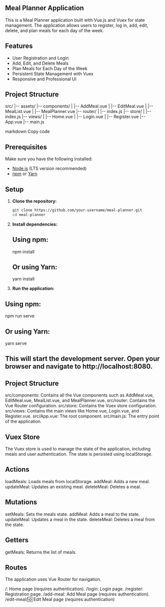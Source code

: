 ## Meal Planner Application

This is a Meal Planner application built with Vue.js and Vuex for state management. The application allows users to register, log in, add, edit, delete, and plan meals for each day of the week.

## Features

- User Registration and Login
- Add, Edit, and Delete Meals
- Plan Meals for Each Day of the Week
- Persistent State Management with Vuex
- Responsive and Professional UI

## Project Structure

src/
|-- assets/
|-- components/
| |-- AddMeal.vue
| |-- EditMeal.vue
| |-- MealList.vue
| |-- MealPlanner.vue
|-- router/
| |-- index.js
|-- store/
| |-- index.js
|-- views/
| |-- Home.vue
| |-- Login.vue
| |-- Register.vue
|-- App.vue
|-- main.js

markdown
Copy code

## Prerequisites

Make sure you have the following installed:

- [Node.js](https://nodejs.org/) (LTS version recommended)
- [npm](https://www.npmjs.com/) or [Yarn](https://yarnpkg.com/)

## Setup

1. **Clone the repository:**

   ```bash
   git clone https://github.com/your-username/meal-planner.git
   cd meal-planner
2. **Install dependencies:**
   ## Using npm:
     npm install
   ## Or using Yarn:
    yarn install
3. **Run the application:**
 ## Using npm:
  npm run serve
##  Or using Yarn:
  yarn serve

## This will start the development server. Open your browser and navigate to http://localhost:8080.

## Project Structure
src/components: Contains all the Vue components such as AddMeal.vue, EditMeal.vue, MealList.vue, and MealPlanner.vue.
src/router: Contains the Vue Router configuration.
src/store: Contains the Vuex store configuration.
src/views: Contains the main views like Home.vue, Login.vue, and Register.vue.
src/App.vue: The root component.
src/main.js: The entry point of the application.

## Vuex Store
The Vuex store is used to manage the state of the application, including meals and user authentication. The state is persisted using localStorage.

## Actions
loadMeals: Loads meals from localStorage.
addMeal: Adds a new meal.
updateMeal: Updates an existing meal.
deleteMeal: Deletes a meal.
## Mutations
setMeals: Sets the meals state.
addMeal: Adds a meal to the state.
updateMeal: Updates a meal in the state.
deleteMeal: Deletes a meal from the state.
## Getters
getMeals: Returns the list of meals.
## Routes
The application uses Vue Router for navigation.

/: Home page (requires authentication).
/login: Login page.
/register: Registration page.
/add-meal: Add Meal page (requires authentication).
/edit-meal/:id: Edit Meal page (requires authentication)
